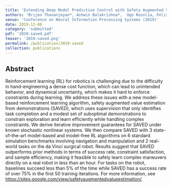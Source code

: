 ```yaml
---
title: 'Extending Deep Model Predictive Control with Safety Augmented Value Estimation from Demonstrations'
authors: 'Brijen Thananjeyan*, Ashwin Balakrishna*,  Ugo Rosolia, Felix Li, Rowan McAllister, Joseph E. Gonzalez, Sergey Levine, Francesco Borrelli, Ken Goldberg'
venue: 'Conference on Neural Information Processing Systems (2019)'
date: 2019-12-08
category: 'submitted'
pdf: '2019-saved.pdf'
teaser: '2019-saved.png'
permalink: /publication/2019-saved
collection: publications
---
```


Abstract
-------
Reinforcement learning (RL) for robotics is challenging due to the difficulty in hand-engineering a dense cost function, which can lead to unintended behavior, and dynamical uncertainty, which makes it hard to enforce constraints during learning. We address these issues with a new model-based reinforcement learning algorithm, safety augmented value estimation from demonstrations (SAVED), which uses supervision that only identifies task completion and a modest set of suboptimal demonstrations to constrain exploration and learn efficiently while handling complex constraints. We derive iterative improvement guarantees for SAVED under known stochastic nonlinear systems. We then compare SAVED with 3 state-of-the-art model-based and model-free RL algorithms on 6 standard simulation benchmarks involving navigation and manipulation and 2 real-world tasks on the da Vinci surgical robot. Results suggest that SAVED outperforms prior methods in terms of success rate, constraint satisfaction, and sample efficiency, making it feasible to safely learn complex maneuvers directly on a real robot in less than an hour. For tasks on the robot, baselines succeed less than 5% of the time while SAVED has a success rate of over 75% in the first 50 training iterations. For more information, see https://sites.google.com/view/safetyaugmentedvalueestimation/.

